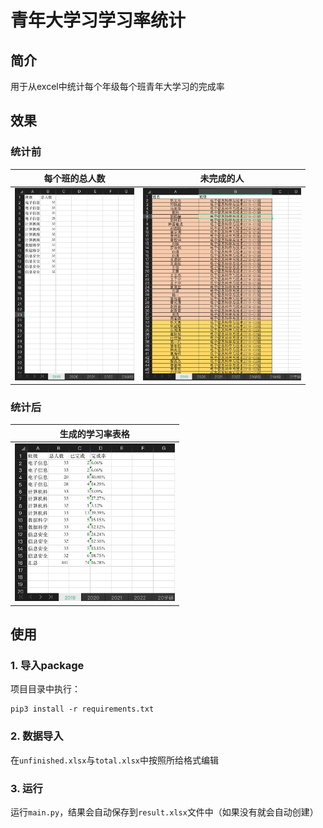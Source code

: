 # 青年大学习学习率统计

## 简介

用于从excel中统计每个年级每个班青年大学习的完成率

## 效果

### 统计前

|                       每个班的总人数                        |                        未完成的人                         |
|:----------------------------------------------------:|:----------------------------------------------------:|
| <img src="./images/before1.png" style="zoom:30%;" /> | <img src="./images/before2.png" style="zoom:30%;" /> |

### 统计后

|                  生成的学习率表格                  |
| :------------------------------------------------: |
| <img src="./images/after.png" style="zoom:30%;" /> |



## 使用

### 1. 导入package

项目目录中执行：
```commandline
pip3 install -r requirements.txt
```

### 2. 数据导入

在`unfinished.xlsx`与`total.xlsx`中按照所给格式编辑

### 3. 运行

运行`main.py`，结果会自动保存到`result.xlsx`文件中（如果没有就会自动创建）
